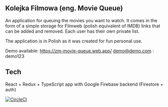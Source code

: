 ## Kolejka Filmowa (eng. Movie Queue)
An application for queuing the movies you want to watch. It comes in the form of a simple storage for Filmweb (polish equivalent of IMDB) links that can be added and removed. Each user has their own private list.

The application is in Polish as it was created for fun personal use.

Demo available: https://zm-movie-queue.web.app/ demo@demo.com : demo123


## Tech
React + Redux + TypeScript app with Google Firebase backend (Firestore + auth)

[![CircleCI](https://circleci.com/gh/zulimazuli/movie-queue.svg?branch=master&style=shield)](https://app.circleci.com/pipelines/github/zulimazuli/movie-queue)
